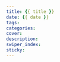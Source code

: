 ```yaml
---
title: {{ title }}
date: {{ date }}
tags: 
categories:
cover: 
description:
swiper_index: 
sticky:  
---
```


